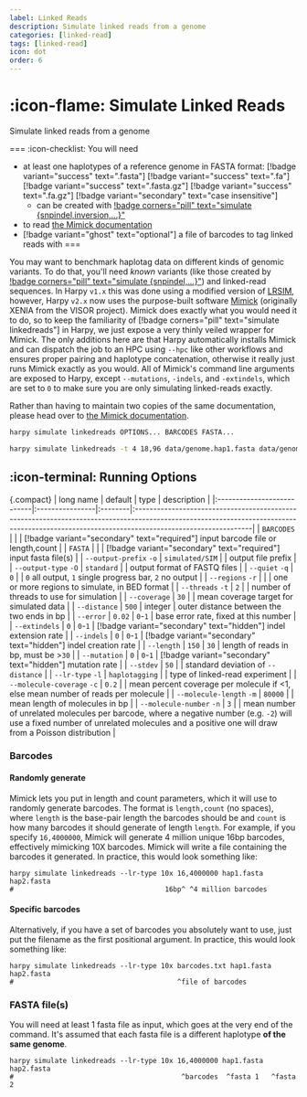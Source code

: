 ```yaml
---
label: Linked Reads
description: Simulate linked reads from a genome
categories: [linked-read]
tags: [linked-read]
icon: dot
order: 6
---
```


# :icon-flame: Simulate Linked Reads
Simulate linked reads from a genome

===  :icon-checklist: You will need
- at least one haplotypes of a reference genome in FASTA format: [!badge variant="success" text=".fasta"] [!badge variant="success" text=".fa"] [!badge variant="success" text=".fasta.gz"] [!badge variant="success" text=".fa.gz"] [!badge variant="secondary" text="case insensitive"]
    - can be created with [!badge corners="pill" text="simulate {snpindel,inversion,...}"](simulate-variants.md)
- to read [the Mimick documentation](https://pdimens.github.io/mimick/#/usage)
- [!badge variant="ghost" text="optional"] a file of barcodes to tag linked reads with
===

You may want to benchmark haplotag data on different kinds of genomic variants. To
do that, you'll need *known* variants (like those created by  [!badge corners="pill" text="simulate {snpindel,...}"](simulate-variants.md)) and
linked-read sequences. In Harpy `v1.x` this was done using a modified version of
[LRSIM](https://github.com/aquaskyline/LRSIM), however, Harpy `v2.x` now uses the purpose-built software [Mimick](https://github.com/pdimens/mimick)
(originally XENIA from the VISOR project). Mimick does exactly what you would need it to do, so
to keep the familiarity of [!badge corners="pill" text="simulate linkedreads"] in Harpy, we just expose a very thinly
veiled wrapper for Mimick. The only additions here are that Harpy automatically installs Mimick and can dispatch the job to
an HPC using `--hpc` like other workflows and ensures proper pairing and haplotype concatenation, otherwise it really just runs Mimick exactly as you would. All of Mimick's 
command line arguments are exposed to Harpy, except `--mutations`, `-indels`, and `-extindels`, which are set to `0`
to make sure you are only simulating linked-reads exactly.

Rather than having to maintain two copies of the same documentation, please
head over to [the Mimick documentation](https://pdimens.github.io/mimick/#/usage). 

```bash usage
harpy simulate linkedreads OPTIONS... BARCODES FASTA...
```
```bash example
harpy simulate linkedreads -t 4 18,96 data/genome.hap1.fasta data/genome.hap2.fasta
```

## :icon-terminal: Running Options
{.compact}
| long name                  | default         | type    | description                                                                                                                                                                                 |
|:---------------------------|:----------------|:--------|:--------------------------------------------------------------------------------------------------------------------------------------------------------------------------------------------|
| `BARCODES`                 |                 |         | [!badge variant="secondary" text="required"] input barcode file or length,count                                                                                                             |
| `FASTA`                    |                 |         | [!badge variant="secondary" text="required"] input fasta file(s)                                                                                                                            |
| `--output-prefix` `-o`     | `simulated/SIM` |         | output file prefix                                                                                                                                                                          |
| `--output-type` `-O`       | `standard`      |         | output format of FASTQ files                                                                                                                                                                |
| `--quiet` `-q`             | `0`             |         | `0` all output, `1` single progress bar, `2` no output                                                                                                                                      |
| `--regions` `-r`           |                 |         | one or more regions to simulate, in BED format                                                                                                                                              |
| `--threads` `-t`           | `2`             |         | number of threads to use for simulation                                                                                                                                                     |
| `--coverage`               | `30`            |         | mean coverage target for simulated data                                                                                                                                                     |
| `--distance`               | `500`           | integer | outer distance between the two ends in bp                                                                                                                                                   |
| `--error`                  | `0.02`          | `0`-`1` | base error rate, fixed at this number                                                                                                                                                       |
| `--extindels`              | `0`             | `0`-`1` | [!badge variant="secondary" text="hidden"] indel extension rate                                                                                                                             |
| `--indels`                 | `0`             | `0`-`1` | [!badge variant="secondary" text="hidden"] indel creation rate                                                                                                                              |
| `--length`                 | `150`           | `30`    | length of reads in bp, must be >`30`                                                                                                                                                        |
| `--mutation`               | `0`             | `0`-`1` | [!badge variant="secondary" text="hidden"] mutation rate                                                                                                                                    |
| `--stdev`                  | `50`            |         | standard deviation of `--distance`                                                                                                                                                          |
| `--lr-type` `-l`           | `haplotagging`  |         | type of linked-read experiment                                                                                                                                                              |
| `--molecule-coverage` `-c` | `0.2`           |         | mean percent coverage per molecule if <1, else mean number of reads per molecule                                                                                                            |
| `--molecule-length` `-m`   | `80000`         |         | mean length of molecules in bp                                                                                                                                                              |
| `--molecule-number` `-n`   | `3`             |         | mean number of unrelated molecules per barcode, where a negative number (e.g. `-2`) will use a fixed number of unrelated molecules and a positive one will draw from a Poisson distribution |

### Barcodes
#### Randomly generate
Mimick lets you put in length and count parameters, which it will use to randomly generate barcodes.
The format is `length,count` (no spaces), where `length` is the base-pair length the barcodes should be and
`count` is how many barcodes it should generate of length `length`. For example, if you specify `16,4000000`,
Mimick will generate 4 million unique 16bp barcodes, effectively mimicking 10X barcodes.
Mimick will write a file containing the barcodes it generated. In practice, this would look something like:
```randomly generated barcodes
harpy simulate linkedreads --lr-type 10x 16,4000000 hap1.fasta hap2.fasta
#                                     16bp^ ^4 million barcodes
```

#### Specific barcodes
Alternatively, if you have a set of barcodes you absolutely want to use, just put the filename as the first positional argument.
In practice, this would look something like:
```barcodes as a file
harpy simulate linkedreads --lr-type 10x barcodes.txt hap1.fasta hap2.fasta
#                                        ^file of barcodes
```

### FASTA file(s)
You will need at least 1 fasta file as input, which goes at the very end of the command. It's assumed
that each fasta file is a different haplotype **of the same genome**.
```fasta inputs
harpy simulate linkedreads --lr-type 10x 16,4000000 hap1.fasta hap2.fasta
#                                         ^barcodes  ^fasta 1   ^fasta 2
```
